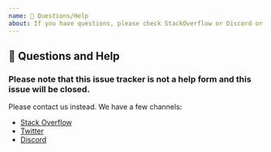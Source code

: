 ```yaml
---
name: 💬 Questions/Help
about: If you have questions, please check StackOverflow or Discord or Twitter
---
```


## 💬 Questions and Help

### Please note that this issue tracker is not a help form and this issue will be closed.

Please contact us instead. We have a few channels:

- [Stack Overflow](https://stackoverflow.com/questions/tagged/docusaurus)
- [Twitter](https://twitter.com/docusaurus)
- [Discord](https://discord.gg/docusaurus)
